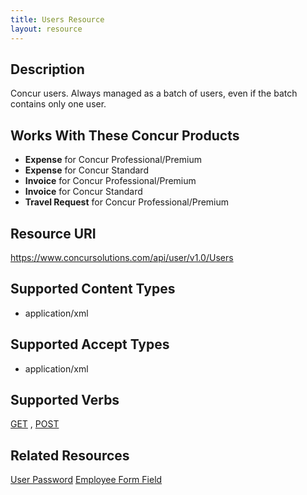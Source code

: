 ```yaml
---
title: Users Resource 
layout: resource
---
```



## **Description**

Concur users. Always managed as a batch of users, even if the batch contains only one user.

## **Works With These Concur Products**

* **Expense** for Concur Professional/Premium
* **Expense** for Concur Standard
* **Invoice** for Concur Professional/Premium
* **Invoice** for Concur Standard
* **Travel Request** for Concur Professional/Premium

## **Resource URI**

https://www.concursolutions.com/api/user/v1.0/Users

## **Supported Content Types** 

* application/xml

## **Supported Accept Types**

* application/xml

## **Supported Verbs**         

[GET][1] , [POST][2]

## **Related Resources**

[User Password][3]
[Employee Form Field][4]


[1]: https://developer.concur.com/users/users-resource/user-resource-get
[2]: https://developer.concur.com/users/users-resource/user-resource-post
[3]: https://developer.concur.com/users/user-password-resource
[4]: https://developer.concur.com/users/employee-form-field-resource
